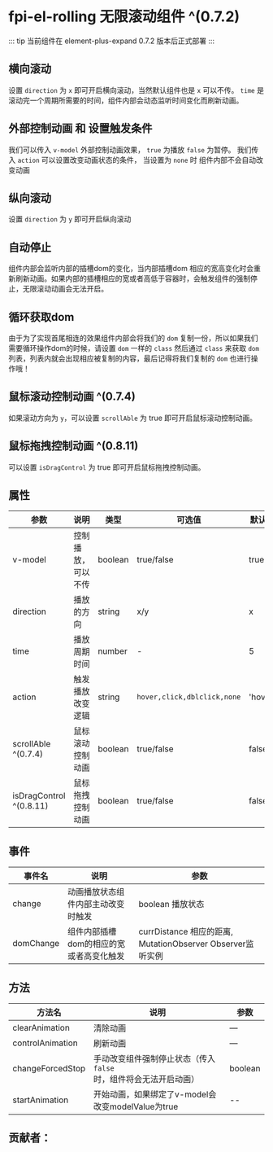 <!--
 * @Author: mjh
 * @Date: 2023-05-11 10:41:51
 * @LastEditors: mjh
 * @LastEditTime: 2023-08-24 09:59:53
 * @Description: 
-->
# fpi-el-rolling 无限滚动组件 ^(0.7.2)

::: tip
当前组件在 element-plus-expand 0.7.2 版本后正式部署
:::

## 横向滚动
设置 `direction` 为 `x` 即可开启横向滚动，当然默认组件也是 `x` 可以不传。 `time` 是滚动完一个周期所需要的时间，组件内部会动态监听时间变化而刷新动画。
<demo src="./demos/rolling1.vue"></demo>

## 外部控制动画 和 设置触发条件
我们可以传入 `v-model` 外部控制动画效果， `true` 为播放 `false` 为暂停。 我们传入 `action` 可以设置改变动画状态的条件， 当设置为 `none` 时 组件内部不会自动改变动画
<demo src="./demos/rolling2.vue"></demo>

## 纵向滚动
设置 `direction` 为 `y` 即可开启纵向滚动
<demo src="./demos/rolling3.vue"></demo>

## 自动停止
组件内部会监听内部的插槽dom的变化，当内部插槽dom 相应的宽高变化时会重新刷新动画。如果内部的插槽相应的宽或者高低于容器时，会触发组件的强制停止，无限滚动动画会无法开启。
<demo src="./demos/rolling4.vue"></demo>


## 循环获取dom
由于为了实现首尾相连的效果组件内部会将我们的 `dom` 复制一份，所以如果我们需要循环操作dom的时候，请设置 `dom` 一样的 `class` 然后通过 `class` 来获取 `dom` 列表，列表内就会出现相应被复制的内容，最后记得将我们复制的 `dom` 也进行操作哦！
<demo src="./demos/rolling5.vue"></demo>

## 鼠标滚动控制动画 ^(0.7.4)
如果滚动方向为 `y`，可以设置 `scrollAble` 为 true 即可开启鼠标滚动控制动画。
<demo src="./demos/rolling6.vue"></demo>


## 鼠标拖拽控制动画 ^(0.8.11)
可以设置 `isDragControl` 为 true 即可开启鼠标拖拽控制动画。
<demo src="./demos/rolling7.vue"></demo>

## 属性
| 参数                      | 说明                                                     | 类型           | 可选值     | 默认值         |
| ------------------------ | -------------------------------------------------------- | ------------- | --------- | ------------- |
| v-model          | 控制播放， 可以不传          | boolean          | true/false          | true          | 
| direction         | 播放的方向          | string          | x/y          | x          | 
| time         | 播放周期时间          | number          | -          | 5          | 
| action         | 触发播放改变逻辑          | string          | `hover,click,dblclick,none`          | 'hover'          | 
| scrollAble ^(0.7.4)       | 鼠标滚动控制动画          | boolean          | true/false          | false          | 
| isDragControl ^(0.8.11)       | 鼠标拖拽控制动画          | boolean          | true/false          | false          | 


## 事件
| 事件名 | 说明 | 参数 |
| ---- | ---- | ---- |
| change | 动画播放状态组件内部主动改变时触发 | boolean 播放状态 |
| domChange | 组件内部插槽dom的相应的宽或者高变化触发 | currDistance 相应的距离, MutationObserver Observer监听实例 |


## 方法

| 方法名 | 说明 | 参数 |
| ---- | ---- | ---- |
| clearAnimation | 清除动画 | — |
| controlAnimation | 刷新动画 | — |
| changeForcedStop | 手动改变组件强制停止状态（传入 `false` 时，组件将会无法开启动画） | boolean |
| startAnimation | 开始动画，如果绑定了v-model会改变modelValue为true | -- |


## 贡献者：

<ContributorView name="马佳辉,李国帝"></ContributorView>